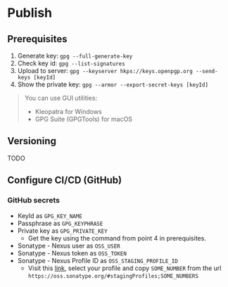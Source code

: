# Publish

## Prerequisites

1. Generate key: `gpg --full-generate-key`
2. Check key id: `gpg --list-signatures`
3. Upload to server: `gpg --keyserver hkps://keys.openpgp.org --send-keys [keyId]`
4. Show the private key: `gpg --armor --export-secret-keys [keyId]`

> You can use GUI utilities:
> - Kleopatra for Windows
> - GPG Suite (GPGTools) for macOS

## Versioning

TODO

## Configure CI/CD (GitHub)

### GitHub secrets

- KeyId as `GPG_KEY_NAME`
- Passphrase as `GPG_KEYPHRASE`
- Private key as `GPG_PRIVATE_KEY`
    - Get the key using the command from point 4 in prerequisites.
- Sonatype - Nexus user as `OSS_USER`
- Sonatype - Nexus token as `OSS_TOKEN`
- Sonatype - Nexus Profile ID as `OSS_STAGING_PROFILE_ID`
    - Visit this [link](https://oss.sonatype.org/#stagingProfiles), select your profile and copy
      `SOME_NUMBER` from the url `https://oss.sonatype.org/#stagingProfiles;SOME_NUMBERS`
